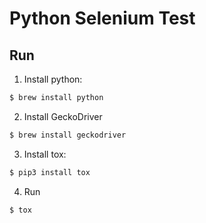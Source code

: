 # Python Selenium Test

## Run

1. Install python:

```bash
$ brew install python
```

2. Install GeckoDriver

```bash
$ brew install geckodriver
```

3. Install tox:

```bash
$ pip3 install tox
```

4. Run

```bash
$ tox
```
